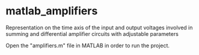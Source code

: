 # matlab_amplifiers
Representation on the time axis of the input and output voltages involved in summing and differential amplifier circuits with adjustable parameters

Open the "amplifiers.m" file in MATLAB in order to run the project.
